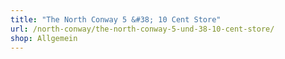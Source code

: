 ```yaml
---
title: "The North Conway 5 &#38; 10 Cent Store"
url: /north-conway/the-north-conway-5-und-38-10-cent-store/
shop: Allgemein
---
```

